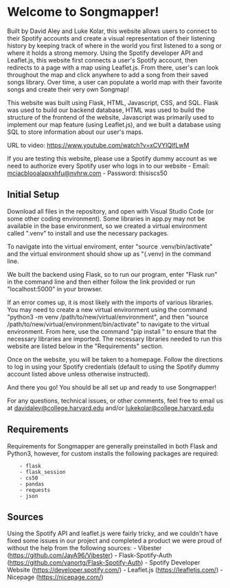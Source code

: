 # Welcome to Songmapper! 

Built by David Aley and Luke Kolar, this website allows users to connect to their Spotify accounts and create a visual representation of their listening history by keeping track of where in the world you first listened to a song or where it holds a strong memory. Using the Spotify developer API and Leaflet.js, this website first connects a user's Spotify account, then redirects to a page with a map using Leaflet.js. From there, user's can look throughout the map and click anywhere to add a song from their saved songs library. Over time, a user can populate a world map with their favorite songs and create their very own Songmap!

This website was built using Flask, HTML, Javascript, CSS, and SQL. Flask was used to build our backend database, HTML was used to build the structure of the frontend of the website, Javascript was primarily used to implement our map feature (using Leaflet.js), and we built a database using SQL to store information about our user's maps.

URL to video: https://www.youtube.com/watch?v=xCVYlQlfLwM

If you are testing this website, please use a Spotify dummy account as we need to authorize every Spotify user who logs in to our website
        - Email: mciacblooalapxxhfu@nvhrw.com
        - Password: thisiscs50

## Initial Setup

Download all files in the repository, and open with Visual Studio Code (or some other coding environment). Some libraries in app.py may not be available in the base environment, so we created a virtual environment called ".venv" to install and use the necessary packages. 

To navigate into the virtual enviroment, enter "source .venv/bin/activate" and the virtual environment should show up as "(.venv) in the command line.

We built the backend using Flask, so to run our program, enter "Flask run" in the command line and then either follow the link provided or run "localhost:5000" in your browser. 

If an error comes up, it is most likely with the imports of various libraries. You may need to create a new virtual environment using the command "python3 -m venv /path/to/new/virtual/environment", and then "source /path/to/new/virtual/environment/bin/activate" to navigate to the virtual environment. From here, use the command "pip install <library name>" to ensure that the necessary libraries are imported. The necessary libraries needed to run this website are listed below in the "Requirements" section.
        
Once on the website, you will be taken to a homepage. Follow the directions to log in using your Spotify credentials (default to using the Spotify dummy account listed above unless otherwise instructed). 
        
And there you go! You should be all set up and ready to use Songmapper!
        
For any questions, technical issues, or other comments, feel free to email us at davidaley@college.harvard.edu and/or lukekolar@college.harvard.edu

## Requirements

Requirements for Songmapper are generally preinstalled in both Flask and Python3, however, for custom installs the following packages are required:

        - flask
        - flask_session
        - cs50
        - pandas
        - requests
        - json
            
## Sources

Using the Spotify API and leaflet.js were fairly tricky, and we couldn't have fixed some issues in our project and completed a product we were proud of without the help from the following sources:
        - Vibester (https://github.com/JayA96/Vibester)
        - Flask-Spotify-Auth (https://github.com/vanortg/Flask-Spotify-Auth)
        - Spotify Developer Website (https://developer.spotify.com/)
        - Leaflet.js (https://leafletjs.com/)
        - Nicepage (https://nicepage.com/)
